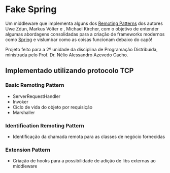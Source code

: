 # Fake Spring

Um middleware que implementa alguns dos [Remoting Patterns](https://voelter.de/data/presentations/remotingPatterns.pdf) dos autores Uwe Zdun, Markus Völter e , Michael Kircher, com o objetivo de entender algumas abordagens consolidadas para a criação de frameworks modernos como [Spring](https://spring.io/) e vislumbar como as coisas funcionam debaixo do capô!

Projeto feito para a 2º unidade da disciplina de Programação Distribuída, ministrada pelo Prof. Dr. Nélio Alessandro Azevedo Cacho.
 
 
 ## Implementado utilizando protocolo TCP
 
 ### Basic Remoting Pattern
 
 - ServerRequestHandler
 - Invoker
 - Ciclo de vida do objeto por requisição
 - Marshaller
 
 ### Identification Remoting Pattern
 
 - Identificação da chamada remota para as classes de negócio fornecidas
 
 
 ### Extension Pattern
 
 - Criação de hooks para a possibilidade de adição de libs externas ao middleware
